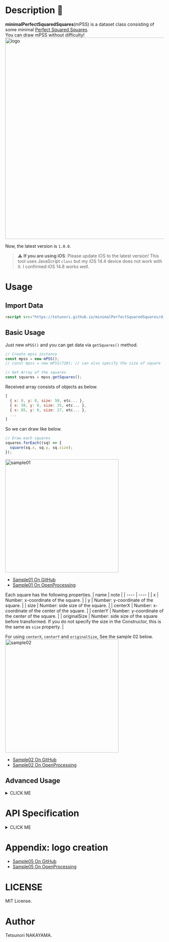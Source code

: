 # Description 📐

**minimalPerfectSquaredSquares**(mPSS) is a dataset class consisting of some minimal [Perfect Squared Squares](https://en.wikipedia.org/wiki/Squaring_the_square#Perfect_squared_squares).  
You can draw mPSS without difficulty!  
<img src="https://tetunori.github.io/minimalPerfectSquaredSquares/images/keyvisual.png" alt="logo" width="640px">  

Now, the latest version is `1.0.0`.  

> :warning: **If you are using iOS**: Please update iOS to the latest version! This tool uses JavaScript `class` but my iOS 14.4 device does not work with it. I confirmed iOS 14.8 works well.  

# Usage
## Import Data
```html 
<script src="https://tetunori.github.io/minimalPerfectSquaredSquares/dist/v1.0.0/mpss.js"></script>
```
## Basic Usage
Just new `mPSS()` and you can get data via `getSquares()` method.
```javascript
// Create mpss instance
const mpss = new mPSS();
// const mpss = new mPSS(720); // can also specify the size of square

// Get Array of the squares 
const squares = mpss.getSquares();
```
Received array consists of objects as below.
```javascript
[
  { x: 0, y: 0, size: 50, etc... },
  { x: 50, y: 0, size: 35, etc... },
  { x: 85, y: 0, size: 27, etc... },
  ...
]
```
So we can draw like below.
```javascript
// Draw each squares
squares.forEach((sq) => {
  square(sq.x, sq.y, sq.size);
});
```
<img src="https://tetunori.github.io/minimalPerfectSquaredSquares/images/sample01.png" alt="sample01" width="360px"> 

 - [Sample01 On GitHub](https://tetunori.github.io/minimalPerfectSquaredSquares/sample/01/)
 - [Sample01 On OpenProcessing](https://openprocessing.org/sketch/1338726)

Each square has the following properties.
|  name  |  note  |
| ---- | ---- |
|  x  |  Number: x-coordinate of the square.  |
|  y  |  Number: y-coordinate of the square.  |
|  size  |  Number: side size of the square.  |
|  centerX  |  Number: x-coordinate of the center of the square.  |
|  centerY  |  Number: y-coordinate of the center of the square.  |
|  originalSize  |  Number: side size of the square before transformed. If you do not specify the size in the Constructor, this is the same as `size` property.  |

For using `centerX`, `centerY` and `originalSize`, See the sample 02 below.  
<img src="https://tetunori.github.io/minimalPerfectSquaredSquares/images/sample02.png" alt="sample02" width="360px"> 

 - [Sample02 On GitHub](https://tetunori.github.io/minimalPerfectSquaredSquares/sample/02/)
 - [Sample02 On OpenProcessing](https://openprocessing.org/sketch/1338727)

## Advanced Usage
<details><summary>CLICK ME</summary>
<p>

### Transform (rotation and reflection)
We can specify rotation and mirror reflection to `getSquares()`.  
Simply, set the argument from the list below into the function.
```javascript
mPSS.tfTypeIdOriginal;
mPSS.tfTypeIdRotate90;
mPSS.tfTypeIdRotate180;
mPSS.tfTypeIdRotate270;
mPSS.tfTypeIdMirror;
mPSS.tfTypeIdMirrorRotate90;
mPSS.tfTypeIdMirrorRotate180;
mPSS.tfTypeIdMirrorRotate270;
```
Use like
```javascript
const squares = mpss.getSquares( mPSS.tfTypeIdMirrorRotate180 );
```
<img src="https://tetunori.github.io/minimalPerfectSquaredSquares/images/sample03.png" alt="sample03" width="720px"> 

 - [Sample03 On GitHub](https://tetunori.github.io/minimalPerfectSquaredSquares/sample/03/)
 - [Sample03 On OpenProcessing](https://openprocessing.org/sketch/1338728)

### Other 3 squares
Although we have seen the minimal(in the number of the squares) PSS, `mPSS` supplies another 3 minimal(in the length of the squares) PSSs.  
We can get the data via `getSmallestSizeSquares()` that has a similar usage to `getSquares()`.  
Please specify the square index `0`, `1` or `2` in the 1st argument.  
```javascript
const squares = mpss.getSmallestSizeSquares( 1 );

// You can also specify the transform direction
// const squares = mpss.getSmallestSizeSquares( 2, mPSS.tfTypeIdRotate90 );
```
<img src="https://tetunori.github.io/minimalPerfectSquaredSquares/images/sample04.png" alt="sample04" width="720px"> 

 - [Sample04 On GitHub](https://tetunori.github.io/minimalPerfectSquaredSquares/sample/04/)
 - [Sample04 On OpenProcessing](https://openprocessing.org/sketch/1338729)
</p>
</details>

# API Specification
<details><summary>CLICK ME</summary>
<p>

## Constructors
### constructor
```javascript
new mPSS([sideLength: Number])
```
Parameters:
|  name  |  note  |
| ---- | ---- |
|  [`sideLength`]   | `Number`: Size of the outline (biggest)square. Optional.  |

Returns:
mPSS instance.

## Properties
### Transform type ID
```javascript
// Number
mPSS.tfTypeIdOriginal;
mPSS.tfTypeIdRotate90;
mPSS.tfTypeIdRotate180;
mPSS.tfTypeIdRotate270;
mPSS.tfTypeIdMirror;
mPSS.tfTypeIdMirrorRotate90;
mPSS.tfTypeIdMirrorRotate180;
mPSS.tfTypeIdMirrorRotate270;
```

## Methods
### getSquares
```javascript
getSquares([transformTypeIndex: Number])
```
Parameters:
|  name  |  note  |
| ---- | ---- |
|  [`transformTypeIndex`]   | `Number`: Specify `mPSS.tfTypeId*`. Default value is `mPSS.tfTypeIdOriginal` Optional. |

Returns:
Array of the square data. Each data has properties below.
|  name  |  note  |
| ---- | ---- |
|  `x`  |  `Number`: x-coordinate of the square.  |
|  `y`  |  `Number`: y-coordinate of the square.  |
|  `size`  |  `Number`: side size of the square.  |
|  `centerX`  |  `Number`: x-coordinate of the center of the square.  |
|  `centerY`  |  `Number`: y-coordinate of the center of the square.  |
|  `originalSize`  |  `Number`: side size of the square before transformed. If you do not specify the size in the Constructor, this is the same as `size` property.  |

### getSmallestSizeSquares
```javascript
getSmallestSizeSquares([squareTypeIndex: Number], [transformTypeIndex: Number]) {
```
Parameters:
|  name  |  note  |
| ---- | ---- |
|  [`squareTypeIndex`]   | `Number`: Specify square type index `0`, `1` or `2`. Default value is `0`. Optional. |
|  [`transformTypeIndex`]   | `Number`: Specify `mPSS.tfTypeId*`. Default value is `mPSS.tfTypeIdOriginal` Optional. |

Returns:
Array of the square data. See `getSquares()` section.

</p>
</details>

# Appendix: logo creation
 - [Sample05 On GitHub](https://tetunori.github.io/minimalPerfectSquaredSquares/sample/05-logo-creation/)
 - [Sample05 On OpenProcessing](https://openprocessing.org/sketch/1338731)

# LICENSE
MIT License.

# Author
Tetsunori NAKAYAMA.
